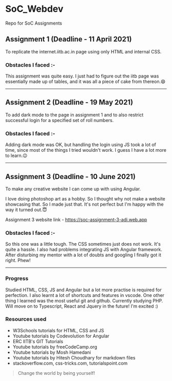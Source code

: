 # SoC_Webdev

Repo for SoC Assignments

## Assignment 1 (Deadline - 11 April 2021)

To replicate the internet.iitb.ac.in page using only HTML and internal CSS.

### Obstacles I faced :-

This assignment was quite easy. I just had to figure out the iitb page was essentially made up of tables, and it was all a piece of cake from thereon.😄

---

## Assignment 2 (Deadline - 19 May 2021)

To add dark mode to the page in assignment 1 and to also restrict successful login for a specified set of roll numbers.

### Obstacles I faced :-

Adding dark mode was OK, but handling the login using JS took a lot of time, since most of the things I tried wouldn't work. I guess I have a lot more to learn.😉

---

## Assignment 3 (Deadline - 10 June 2021)

To make any creative website I can come up with using Angular.

I love doing photoshop art as a hobby. So I thought why not make a website showcasing that. So I made just that. It's not perfect but I'm happy with the way it turned out.😇

Assignment 3 website link - https://soc-assignment-3-adi.web.app

### Obstacles I faced :-

So this one was a little tough. The CSS sometimes just does not work. It's quite a hassle. I also had problems integrating JS with Angular framework. After disturbing my mentor with a lot of doubts and googling I finally got it right. Phew!

---

### Progress

Studied HTML, CSS, JS and Angular but a lot more practise is required for perfection. I also learnt a lot of shortcuts and features in vscode. One other thing I learned was the most useful git and github. Currently studying PHP. Will move on to Typescript, React and Jquery in the future! I'm excited :)

### Resources used

- W3Schools tutorials for HTML, CSS and JS
- Youtube tutorials by Codevolution for Angular
- ERC IITB's GIT Tutorials
- Youtube tutorials by freeCodeCamp.org
- Youtube tutorials by Mosh Hamedani
- Youtube tutorials by Hitesh Choudhary for markdown files
- stackoverflow.com, css-tricks.com, tutorialspoint.com

> Change the world by being yourself!
